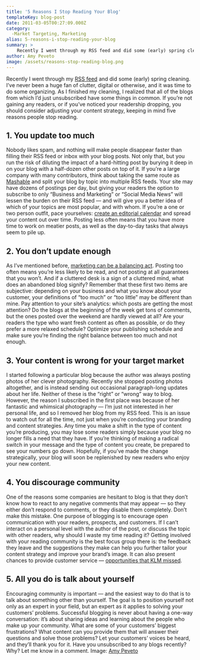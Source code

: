 ```yaml
---
title: '5 Reasons I Stop Reading Your Blog'
templateKey: blog-post
date: 2011-03-05T00:27:09.000Z
category: 
  -Market Targeting, Marketing
alias: 5-reasons-i-stop-reading-your-blog
summary: > 
  	Recently I went through my RSS feed and did some (early) spring cleaning. I’ve never been a huge fan of clutter, digital or otherwise, and it was time to do some organizing.
author: Amy Peveto
image: /assets/reasons-stop-reading-blog.png
---
```


Recently I went through my [RSS feed](https://en.wikipedia.org/wiki/RSS) and did some (early) spring cleaning. I’ve never been a huge fan of clutter, digital or otherwise, and it was time to do some organizing. As I finished my cleaning, I realized that all of the blogs from which I’d just unsubscribed have some things in common. If you’re not gaining any readers, or if you’ve noticed your readership dropping, you should consider adjusting your content strategy, keeping in mind five reasons people stop reading.

1\. You update too much
-----------------------

Nobody likes spam, and nothing will make people disappear faster than filling their RSS feed or inbox with your blog posts. Not only that, but you run the risk of diluting the impact of a hard-hitting post by burying it deep in on your blog with a half-dozen other posts on top of it. If you’re a large company with many contributors, think about taking the same route as [Mashable](http://mashable.com/) and split your blog by topic into multiple RSS feeds. Your site may have dozens of postings per day, but giving your readers the option to subscribe to only “Business and Marketing” or “Social Media News” will lessen the burden on their RSS feed — and will give you a better idea of which of your topics are most popular, and with whom. If you’re a one or two person outfit, pace yourselves: [create an editorial calendar](/blog/02/23/2011/how-create-editorial-calendar) and spread your content out over time. Posting less often means that you have more time to work on meatier posts, as well as the day-to-day tasks that always seem to pile up.

2\. You don’t update enough
---------------------------

As I’ve mentioned before, [marketing can be a balancing act](/2011/01/26/optimizing-opt-forms). Posting too often means you’re less likely to be read, and not posting at all guarantees that you won’t. And if a cluttered desk is a sign of a cluttered mind, what does an abandoned blog signify? Remember that these first two items are subjective: depending on your business and what you know about your customer, your definitions of “too much” or “too little” may be different than mine. Pay attention to your site’s analytics: which posts are getting the most attention? Do the blogs at the beginning of the week get tons of comments, but the ones posted over the weekend are hardly viewed at all? Are your readers the type who want fresh content as often as possible, or do they prefer a more relaxed schedule? Optimize your publishing schedule and make sure you’re finding the right balance between too much and not enough.

3\. Your content is wrong for your target market
------------------------------------------------

I started following a particular blog because the author was always posting photos of her clever photography. Recently she stopped posting photos altogether, and is instead sending out occasional paragraph-long updates about her life. Neither of these is the “right” or “wrong” way to blog. However, the reason I subscribed in the first place was because of her fantastic and whimsical photography — I’m just not interested in her personal life, and so I removed her blog from my RSS feed. This is an issue to watch out for all the time, not just when you’re conducting your branding and content strategies. Any time you make a shift in the type of content you’re producing, you may lose some readers simply because your blog no longer fills a need that they have. If you’re thinking of making a radical switch in your message and the type of content you create, be prepared to see your numbers go down. Hopefully, if you’ve made the change strategically, your blog will soon be replenished by new readers who enjoy your new content.

4\. You discourage community
----------------------------

One of the reasons some companies are hesitant to blog is that they don’t know how to react to any negative comments that may appear — so they either don’t respond to comments, or they disable them completely. Don’t make this mistake. One purpose of blogging is to encourage open communication with your readers, prospects, and customers. If I can’t interact on a personal level with the author of the post, or discuss the topic with other readers, why should I waste my time reading it? Getting involved with your reading community is the best focus group there is: the feedback they leave and the suggestions they make can help you further tailor your content strategy and improve your brand’s image. It can also present chances to provide customer service — [opportunities that KLM missed](/2011/01/11/klm-surprise-how-little-research-earned-1000000-impressions-twitter).  

5\. All you do is talk about yourself  
---------------------------------------

Encouraging community is important — and the easiest way to do that is to talk about something other than yourself. The goal is to position yourself not only as an expert in your field, but an expert as it applies to solving your customers’ problems. Successful blogging is never about having a one-way conversation: it’s about sharing ideas and learning about the people who make up your community. What are some of your customers’ biggest frustrations? What content can you provide them that will answer their questions and solve those problems? Let your customers’ voices be heard, and they’ll thank you for it. Have you unsubscribed to any blogs recently? Why? Let me know in a comment. Image: [Amy Peveto](https://couchpotatocritic.wordpress.com/)